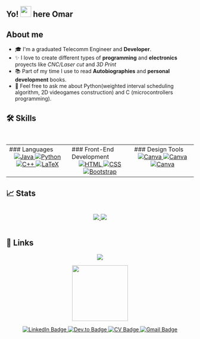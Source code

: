 ## Yo! <img src="https://media.giphy.com/media/hvRJCLFzcasrR4ia7z/giphy.gif" width="29px" height="29px"> here Omar

<!--
**uma-dev/uma-dev** is a ✨ _special_ ✨ repository because its `README.md` (this file) appears on your GitHub profile.

Here are some ideas to get you started:

- 🔭 I’m currently working on ...
- 🌱 I’m currently learning ...
- 👯 I’m looking to collaborate on ...
- 🤔 I’m looking for help with ...
- 💬 Ask me about ...
- 📫 How to reach me: ...
- 😄 Pronouns: ...
- ⚡ Fun fact: ...
-->

## About me
- 🎓 I'm a graduated Telecomm Engineer and **Developer**.
- ✨ I love to create different types of **programming** and **electronics** proyects like  _CNC/Laser cut_ and _3D Print_
- 📚 Part of my time I use to read **Autobiographies** and **personal development** books.
- 💬 Feel free to ask me about Python(weighted interval scheduling algorithm, 2D videogames construction) and C (microcontrollers programming).
<!--- ⚡ I love **BJJ** and **Muay Thai** too. I have been training for two years in order to be more confident and keep fit.-->

## 🛠️ Skills

<br/>  
 
<table>
<tr>
<td valign="top" width="33%">
### Languages  
  <div align="center">  
    <a href="https://www.java.com/" target="_blank">
        <img src="https://img.shields.io/badge/Java-ED8B00?style=for-the-badge&logo=java&logoColor=white" alt="Java" />
    </a>  
    <a href="https://www.python.org/" target="_blank">
      <img src="https://img.shields.io/badge/Python-3776AB?style=for-the-badge&logo=python&logoColor=white" alt="Python" />
    </a> 
    <a href="https://isocpp.org/" target="_blank">
      <img src="https://img.shields.io/badge/c++-%2300599C.svg?style=for-the-badge&logo=c%2B%2B&logoColor=white" alt="C++"  />
    </a> 
    <a href="https://www.latex-project.org/" target="_blank">
      <img src="https://img.shields.io/badge/latex-%23008080.svg?style=for-the-badge&logo=latex&logoColor=white" alt="LaTeX"/>
    </a> 
  </div>
</td>
   
<td valign="top" width="33%">
  ### Front-End Development  
  <div align="center">  
     <a href="https://html.spec.whatwg.org/" target="_blank">
       <img  src="https://img.shields.io/badge/HTML5-E34F26?style=for-the-badge&logo=html5&logoColor=white" alt="HTML"  />
    </a> 
     <a href="https://www.w3.org/TR/CSS/#css" target="_blank">
       <img  src="https://img.shields.io/badge/CSS3-1572B6?style=for-the-badge&logo=css3&logoColor=white" alt="CSS" />
    </a> 
     <a href="https://getbootstrap.com/" target="_blank">
       <img  src="https://img.shields.io/badge/Bootstrap-563D7C?style=for-the-badge&logo=bootstrap&logoColor=white" alt="Bootstrap" />
    </a> 
  </div>
</td>
  
<td valign="top" width="33%">
  ### Design Tools  
  <div align="center">  
    <a href="https://www.canva.com/" target="_blank">
      <img src="https://img.shields.io/badge/canva-00C4CC?style=for-the-badge&logo=canva&logoColor=white" alt="Canva" />
    </a>
    <a href="https://www.canva.com/" target="_blank">
      <img src="https://img.shields.io/badge/canva-00C4CC?style=for-the-badge&logo=canva&logoColor=white" alt="Canva" />
    </a>
    <a href="https://www.canva.com/" target="_blank">
      <img src="https://img.shields.io/badge/canva-00C4CC?style=for-the-badge&logo=canva&logoColor=white" alt="Canva" />
    </a>
  </div>
</td>
</tr>
</table> 

<!---
### Languages
![Java](https://img.shields.io/badge/Java-ED8B00?style=for-the-badge&logo=java&logoColor=white)
![Python](https://img.shields.io/badge/Python-3776AB?style=for-the-badge&logo=python&logoColor=white)
![C++](https://img.shields.io/badge/c++-%2300599C.svg?style=for-the-badge&logo=c%2B%2B&logoColor=white)
![LaTeX](https://img.shields.io/badge/latex-%23008080.svg?style=for-the-badge&logo=latex&logoColor=white)
<!---![MySQL](https://img.shields.io/badge/MySQL-00000F?style=for-the-badge&logo=mysql&logoColor=white)->

### Front-End Development
![material-ui](https://img.shields.io/badge/Material_UI-0081CB?style=for-the-badge&logo=mui&logoColor=white)
![html](https://img.shields.io/badge/HTML5-E34F26?style=for-the-badge&logo=html5&logoColor=white)
![css](https://img.shields.io/badge/CSS3-1572B6?style=for-the-badge&logo=css3&logoColor=white)
![bootstrap](https://img.shields.io/badge/Bootstrap-563D7C?style=for-the-badge&logo=bootstrap&logoColor=white)

### Design Tools       
![adobe-xd](https://img.shields.io/badge/adobe_xd-470137?style=for-the-badge&logo=adobe-xd&logoColor=white)
![figma](https://img.shields.io/badge/figma-000000?style=for-the-badge&logo=figma&logoColor=white)
![canva](https://img.shields.io/badge/canva-00C4CC?style=for-the-badge&logo=canva&logoColor=white)
--->

## 📈 Stats
<br/> 

 <div align="center">
    <a href="https://github.com/uma-dev" target="_blank">
     <img src=https://github-readme-stats-sigma-five.vercel.app/api?username=uma-dev&show_icons=true&card_width=50&line_height=37&theme=react&show_icons=true&line_height=40&hide=stars,contribs />
    </a>
    <a href="https://github.com/uma-dev" target="_blank">
     <img src=https://streak-stats.demolab.com?user=uma-dev&theme=dark&border_radius=6.7&date_format=j%20M%5B%20Y%5D&ring=56BCD9&currStreakLabel=DFF0F5&sideNums=DFF0F5&background=20232A />
    </a>
  </div>

<br/>  

## 🔗 Links

<p align="center">
 <!-- <a href="https://github.com/DenverCoder1/readme-typing-svg">-->
    <img src="https://readme-typing-svg.demolab.com/?lines=Contact%20me&font=Fira%20Code&center=true&width=440&height=45&color= ebf5fb&vCenter=true&pause=1000&size=22" /></a>
</p>


<p align="center">
  <img src="https://media4.giphy.com/media/jdPMeyv9rn0hZHh8n9/giphy.gif?cid=ecf05e47jxei2w60yg7jddvl91vd8be9jfp42dtlurldkfc0&rid=giphy.gif&ct=s" width="150"/>
</p>  
<p align="center">
  <a href="https://www.linkedin.com/in/omar-roldan-guerra/">
    <img src="https://img.shields.io/badge/Linked_In-0077B5?style=for-the-badge&logo=LinkedIn&logoColor=white" alt="LinkedIn Badge">
  </a>
   <a href="https://dev.to/uma_dev_">
    <img src="https://img.shields.io/badge/Dev.to-0A0A0A?style=for-the-badge&logo=DevdotTo&logoColor=white" alt="Dev.to Badge">
  </a>
  <a href="https://drive.google.com/file/d/1sgaYMAAzv8HWJP-C892rGkISx0XzEcRb/view?usp=sharing">
    <img src="https://img.shields.io/badge/Resume-4285F4?style=for-the-badge&logo=read-the-docs&logoColor=white" alt="CV Badge">
  </a>
  <!--- <a href="https://github.com/uma-dev">
    <img src="https://img.shields.io/badge/GitHub-000000?style=for-the-badge&logo=GitHub&logoColor=white" alt="Github Badge">
  </a> --->
  <a href="mailto:omar.roldan.50@gmail.com">
    <img src="https://img.shields.io/badge/Gmail-D14836?style=for-the-badge&logo=Gmail&logoColor=white" alt="Gmail Badge">
  </a>
</p>

<p align="center">
  <img src="https://komarev.com/ghpvc/?username=uma-dev&style=flat-square&color=blue" alt="">
</p>

